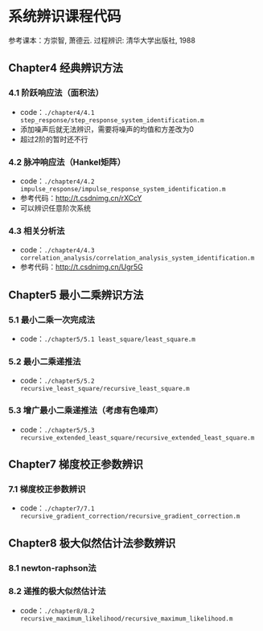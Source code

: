 # 系统辨识课程代码

参考课本：方崇智, 萧德云. 过程辨识: 清华大学出版社, 1988

## Chapter4 经典辨识方法

### 4.1 阶跃响应法（面积法）

- code：`./chapter4/4.1 step_response/step_response_system_identification.m`
- 添加噪声后就无法辨识，需要将噪声的均值和方差改为0
- 超过2阶的暂时还不行

### 4.2 脉冲响应法（Hankel矩阵）

- code：`./chapter4/4.2 impulse_response/impulse_response_system_identification.m`
- 参考代码：http://t.csdnimg.cn/rXCcY
- 可以辨识任意阶次系统

### 4.3 相关分析法

- code：`./chapter4/4.3 correlation_analysis/correlation_analysis_system_identification.m`
- 参考代码：http://t.csdnimg.cn/Ugr5G

## Chapter5 最小二乘辨识方法

### 5.1 最小二乘一次完成法

- code：`./chapter5/5.1 least_square/least_square.m`

### 5.2 最小二乘递推法

- code：`./chapter5/5.2 recursive_least_square/recursive_least_square.m`

### 5.3 增广最小二乘递推法（考虑有色噪声）

- code：`./chapter5/5.3 recursive_extended_least_square/recursive_extended_least_square.m`

## Chapter7 梯度校正参数辨识

### 7.1 梯度校正参数辨识

- code：`./chapter7/7.1 recursive_gradient_correction/recursive_gradient_correction.m`

## Chapter8 极大似然估计法参数辨识

### 8.1 newton-raphson法

### 8.2 递推的极大似然估计法

- code：`./chapter8/8.2 recursive_maximum_likelihood/recursive_maximum_likelihood.m`
